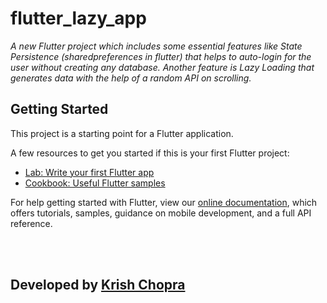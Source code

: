 # flutter_lazy_app


*A new Flutter project which includes some essential features like State Persistence (sharedpreferences in flutter) that helps to auto-login for the user without creating any database. Another feature is Lazy Loading that generates data with the help of a random API on scrolling.*



## Getting Started

This project is a starting point for a Flutter application.

A few resources to get you started if this is your first Flutter project:

- [Lab: Write your first Flutter app](https://flutter.dev/docs/get-started/codelab)
- [Cookbook: Useful Flutter samples](https://flutter.dev/docs/cookbook)

For help getting started with Flutter, view our
[online documentation](https://flutter.dev/docs), which offers tutorials,
samples, guidance on mobile development, and a full API reference.

<br>
<br>

## Developed by [Krish Chopra](https://github.com/KrishChopra22)
